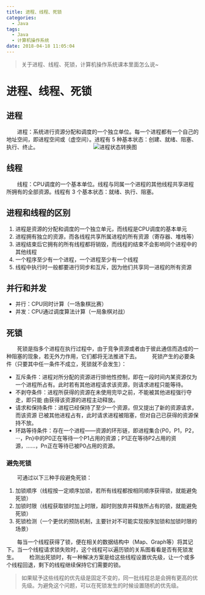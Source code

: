 ```yaml
---
title: 进程、线程、死锁
categories: 
  - Java
tags:
  - Java
  - 计算机操作系统
date: 2018-04-18 11:05:04
---
```


> 关于进程、线程、死锁，计算机操作系统课本里面怎么说~

<!-- more -->
# 进程、线程、死锁
## 进程
&emsp;&emsp;进程：系统进行资源分配和调度的一个独立单位。每一个进程都有一个自己的地址空间，即进程空间或（虚空间）。进程有 5 种基本状态：创建、就绪、阻塞、执行、终止。
&emsp;&emsp;&emsp;&emsp;&emsp;&emsp;&emsp;&emsp;&emsp;&emsp;![进程状态转换图](/18-1.png)

## 线程
&emsp;&emsp;线程：CPU调度的一个基本单位。线程与同属一个进程的其他线程共享进程所拥有的全部资源。线程有 3 个基本状态：就绪、执行、阻塞。

## 进程和线程的区别
1. 进程是资源的分配和调度的一个独立单元，而线程是CPU调度的基本单元
2. 进程拥有独立的资源，而各线程共享所属进程的所有资源（寄存器、堆栈等）
3. 进程结束后它拥有的所有线程都将销毁，而线程的结束不会影响同个进程中的其他线程
4. 一个程序至少有一个进程，一个进程至少有一个线程
5. 线程中执行时一般都要进行同步和互斥，因为他们共享同一进程的所有资源

## 并行和并发
- 并行：CPU同时计算（一场象棋比赛）
- 并发：CPU通过调度算法计算（一局象棋对战）

## 死锁
&emsp;&emsp;死锁是指多个进程在执行过程中，由于竞争资源或者由于彼此通信而造成的一种阻塞的现象，若无外力作用，它们都将无法推进下去。
&emsp;&emsp;死锁产生的必要条件（只要其中任一条件不成立，死锁就不会发生）：

- 互斥条件：进程对所分配的资源进行排他性控制，即在一段时间内某资源仅为一个进程所占有。此时若有其他进程请求该资源，则请求进程只能等待。
- 不剥夺条件：进程所获得的资源在未使用完毕之前，不能被其他进程强行夺走，即只能 由获得该资源的进程主动释放。
- 请求和保持条件：进程已经保持了至少一个资源，但又提出了新的资源请求，而该资源 已被其他进程占有，此时请求进程被阻塞，但对自己已获得的资源保持不放。
- 环路等待条件：存在一个进程——资源的环形链，即进程集合{P0，P1，P2，···，Pn}中的P0正在等待一个P1占用的资源；P1正在等待P2占用的资源，……，Pn正在等待已被P0占用的资源。

### 避免死锁
&emsp;&emsp;可通过以下三种手段避免死锁：
1. 加锁顺序（线程按一定顺序加锁，若所有线程都按相同顺序获得锁，就能避免死锁）
2. 加锁时限（线程获取锁时加上时限，超时则放弃并释放所占有的锁，就能避免死锁）
3. 死锁检测（一个更优的预防机制，主要针对不可能实现按序加锁和加锁时限的场景）

&emsp;&emsp;每当一个线程获得了锁，便在相关的数据结构中（Map、Graph等）将其记下。当一个线程请求锁失败时，这个线程可以遍历锁的关系图看看是否有死锁发生。
&emsp;&emsp;检测出死锁时，有一种解决方案是给这些线程设置优先级，让一个或多个线程回退，剩下的线程继续保持它们需要的锁。
> 如果赋予这些线程的优先级是固定不变的，同一批线程总是会拥有更高的优先级。为避免这个问题，可以在死锁发生的时候设置随机的优先级。
